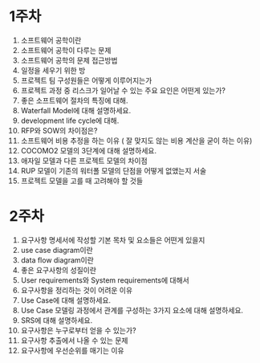 # 1주차

1. 소프트웨어 공학이란
2. 소프트웨어 공학이 다루는 문제
3. 소프트웨어 공학의 문제 접근방법
4. 일정을 세우기 위한 방
5. 프로젝트 팀 구성원들은 어떻게 이루어지는가
6. 프로젝트 과정 중 리스크가 일어날 수 있는 주요 요인은 어떤게 있는가?
7. 좋은 소프트웨어 절차의 특징에 대해.
8. Waterfall Model에 대해 설명하세요.
9. development life cycle에 대해.
10. RFP와 SOW의 차이점은?
11. 소프트웨어 비용 추정을 하는 이유 ( 잘 맞지도 않는 비용 계산을 굳이 하는 이유)
12. COCOMO2 모델의 3단계에 대해 설명하세요.
13. 애자일 모델과 다른 프로젝트 모델의 차이점
14. RUP 모델이 기존의 워터폴 모델의 단점을 어떻게 없앴는지 서술
15. 프로젝트 모델을 고를 때 고려해야 할 것들

# 2주차

1. 요구사항 명세서에 작성할 기본 목차 및 요소들은 어떤게 있을지
2. use case diagram이란
3. data flow diagram이란
4. 좋은 요구사항의 성질이란
5. User requirements와 System requirements에 대해서
6. 요구사항을 정리하는 것이 어려운 이유
7. Use Case에 대해 설명하세요.
8. Use Case 모델링 과정에서 관계를 구성하는 3가지 요소에 대해 설명하세요.
9. SRS에 대해 설명하세요.
10. 요구사항은 누구로부터 얻을 수 있는가?
11. 요구사항 추출에서 나올 수 있는 문제
12. 요구사항에 우선순위를 매기는 이유
